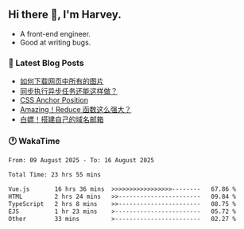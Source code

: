 ## Hi there 👋, I'm Harvey.

- A front-end engineer.
- Good at writing bugs.

### 📖 Latest Blog Posts
<!-- BLOG-POST-LIST:START -->
- [如何下载网页中所有的图片](https://blog.izou.top/posts/download-page-img/)
- [同步执行异步任务还能这样做？](https://blog.izou.top/posts/sync-executed/)
- [CSS Anchor Position](https://blog.izou.top/posts/css-anchor/)
- [Amazing！Reduce 函数这么强大？](https://blog.izou.top/posts/reduce-usage/)
- [白嫖！搭建自己的域名邮箱](https://blog.izou.top/posts/domain-mail/)
<!-- BLOG-POST-LIST:END -->

### 🕐 WakaTime
<!--START_SECTION:waka-->

```txt
From: 09 August 2025 - To: 16 August 2025

Total Time: 23 hrs 55 mins

Vue.js       16 hrs 36 mins  >>>>>>>>>>>>>>>>>--------   67.86 %
HTML         2 hrs 24 mins   >>-----------------------   09.84 %
TypeScript   2 hrs 8 mins    >>-----------------------   08.75 %
EJS          1 hr 23 mins    >------------------------   05.72 %
Other        33 mins         >------------------------   02.27 %
```

<!--END_SECTION:waka-->
